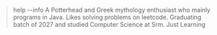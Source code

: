 > help --info
> A Potterhead and Greek mythology enthusiast who mainly programs in Java.
> Likes solving problems on leetcode.
> Graduating batch of 2027 and studied Computer Science at Srm.
> Just Learning
